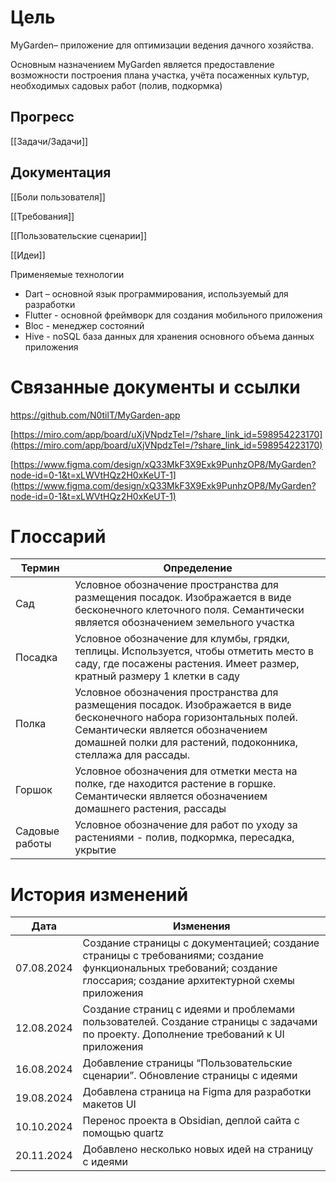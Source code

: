 # Цель

MyGarden– приложение для оптимизации ведения дачного хозяйства.

Основным назначением MyGarden является предоставление возможности построения плана участка, учёта посаженных культур, необходимых садовых работ (полив, подкормка)

## Прогресс

[[Задачи/Задачи]]

## Документация

[[Боли пользователя]]

[[Требования]]

[[Пользовательские сценарии]]

[[Идеи]]

  
Применяемые технологии  

- Dart – основной язык программирования, используемый для разработки
- Flutter - основной фреймворк для создания мобильного приложения
- Bloc - менеджер состояний
- Hive - noSQL база данных для хранения основного объема данных приложения

# Связанные документы и ссылки

https://github.com/N0tilT/MyGarden-app

[https://miro.com/app/board/uXjVNpdzTeI=/?share_link_id=598954223170](https://miro.com/app/board/uXjVNpdzTeI=/?share_link_id=598954223170)  
  
[https://www.figma.com/design/xQ33MkF3X9Exk9PunhzOP8/MyGarden?node-id=0-1&t=xLWVtHQz2H0xKeUT-1](https://www.figma.com/design/xQ33MkF3X9Exk9PunhzOP8/MyGarden?node-id=0-1&t=xLWVtHQz2H0xKeUT-1)

# Глоссарий

| Термин         | Определение                                                                                                                                                                                                                |
| -------------- | -------------------------------------------------------------------------------------------------------------------------------------------------------------------------------------------------------------------------- |
| Сад            | Условное обозначение пространства для размещения посадок. Изображается в виде бесконечного клеточного поля. Семантически является обозначением земельного участка                                                          |
| Посадка        | Условное обозначение для клумбы, грядки, теплицы. Используется, чтобы отметить место в саду, где посажены растения. Имеет размер, кратный размеру 1 клетки в саду                                                          |
| Полка          | Условное обозначения пространства для размещения посадок. Изображается в виде бесконечного набора горизонтальных полей. Семантически является обозначением домашней полки для растений, подоконника, стеллажа для рассады. |
| Горшок         | Условное обозначения для отметки места на полке, где находится растение в горшке. Семантически является обозначением домашнего растения, рассады                                                                           |
| Садовые работы | Условное обозначение для работ по уходу за растениями - полив, подкормка, пересадка, укрытие                                                                                                                               |

# История изменений

| Дата       | Изменения                                                                                                                                                            |
| ---------- | -------------------------------------------------------------------------------------------------------------------------------------------------------------------- |
| 07.08.2024 | Создание страницы с документацией; cоздание страницы с требованиями; cоздание функциональных требований; cоздание глоссария; создание архитектурной схемы приложения |
| 12.08.2024 | Создание страниц с идеями и проблемами пользователей. Создание страницы с задачами по проекту. Дополнение требований к UI приложения                                 |
| 16.08.2024 | Добавление страницы “Пользовательские сценарии”. Обновление страницы с идеями                                                                                        |
| 19.08.2024 | Добавлена страница на Figma для разработки макетов UI                                                                                                                |
| 10.10.2024 | Перенос проекта в Obsidian, деплой сайта с помощью quartz                                                                                                            |
| 20.11.2024 | Добавлено несколько новых идей на страницу с идеями                                                                                                                  |